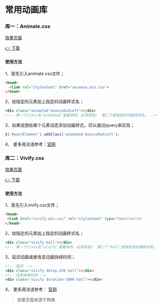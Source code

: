 # 常用动画库

### 库一：Animate.css

[效果页面](https://daneden.github.io/animate.css/ ':include :type=iframe width=100% height=500px')

[:point_right: 下载](https://raw.github.com/daneden/animate.css/master/animate.css)

#### 使用方法

1、首先引入animate css文件；

```html
<head>
  <link rel="stylesheet" href="animate.min.css">
</head>
```

2、给指定的元素加上指定的动画样式名；

```html
<div class="animated bounceOutLeft"></div>
<!-- 第一个class名‘animated’是基本的，必须添加!  第二个是指定的动画样式名。 -->
```
3、如果说想给某个元素动态添加动画样式，可以通过jquery来实现；

```js
$('#yourElement').addClass('animated bounceOutLeft');
```

4、 更多用法请参考：[官网](https://github.com/daneden/animate.css)

### 库二：Vivify.css


[效果页面](http://vivify.mkcreative.cz/ ':include :type=iframe width=100% height=500px')

[:point_right: 下载](http://vivify.mkcreative.cz/?download=vivify)

#### 使用方法

1、首先引入vivify.css文件；

```html
<head>
 <link href="vivify.min.css" rel="stylesheet" type="text/css"/>
</head>
```

2、给指定的元素加上指定的动画样式名；

```html
<div class="vivify ball"></div>
<!-- 第一个class名‘vivify’是基本的，必须添加!  第二个'ball'是指定的动画样式名。 -->
```

3、延迟动画或者改变动画持续时间；

```html
<!-- 延迟 -->
<div class="vivify delay-250 ball"></div>
<!-- 改变持续时间 -->
<div class="vivify duration-1000 ball"></div>
```

4、 更多用法请参考： [官网](https://github.com/Martz90/vivify)

>  效果页面来源于网络